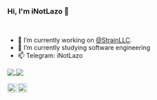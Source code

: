 ### Hi, I'm iNotLazo 👋

<br />

* 🔭 I’m currently working on [@StrainLLC](https://github.com/StrainLLC).  
* 🌱 I’m currently studying software engineering
* 📫 Telegram: iNotLazo

<a href="https://github.com/iNotLazo">
  <img align="center" src=https://github-readme-stats.vercel.app/api?username=iNotLazo&hide=contribs,prs&show_icons=true&count_private=true&include_all_commits=true&theme=radical />
</a>
<a href="https://github.com/iNotLazo">
  <img align="center" src=https://github-readme-stats.vercel.app/api/top-langs/?username=iNotLazo&layout=compact&theme=radical />
</a>

<br />
<br />

<a href="https://twitter.com/iNotLazo">
  <img align="left" alt="RisasDev" width="21px" src="https://raw.githubusercontent.com/anuraghazra/anuraghazra/master/assets/twitter.svg" />
</a>

<a href="https://community.ndevelopment.tech">
  <img align="left" alt="iNotLazo#5003" width="21px" src="https://raw.githubusercontent.com/anuraghazra/anuraghazra/master/assets/discord-round.svg" />
</a>

<br />
